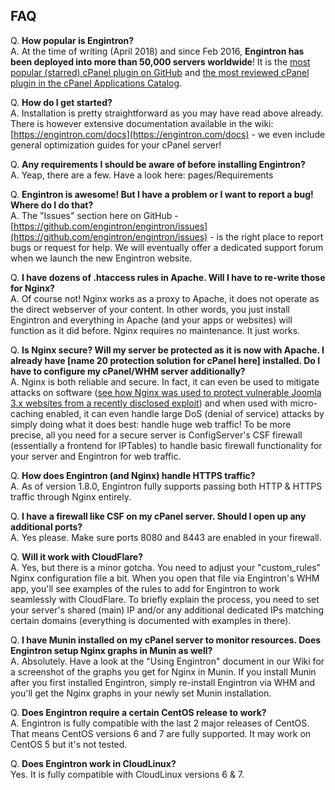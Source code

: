 ## FAQ

Q. **How popular is Engintron?**  
A. At the time of writing (April 2018) and since Feb 2016, **Engintron has been deployed into more than 50,000 servers worldwide**! It is the [most popular (starred) cPanel plugin on GitHub](https://github.com/topics/cpanel?o=desc&s=stars) and [the most reviewed cPanel plugin in the cPanel Applications Catalog](https://applications.cpanel.net/listings/view/Engintron-Nginx-on-cPanel).

Q. **How do I get started?**  
A. Installation is pretty straightforward as you may have read above already. There is however extensive documentation available in the wiki: [https://engintron.com/docs](https://engintron.com/docs) - we even include general optimization guides for your cPanel server!

Q. **Any requirements I should be aware of before installing Engintron?**  
A. Yeap, there are a few. Have a look here: pages/Requirements

Q. **Engintron is awesome! But I have a problem or I want to report a bug! Where do I do that?**  
A. The "Issues" section here on GitHub - [https://github.com/engintron/engintron/issues](https://github.com/engintron/engintron/issues) - is the right place to report bugs or request for help. We will eventually offer a dedicated support forum when we launch the new Engintron website.

Q. **I have dozens of .htaccess rules in Apache. Will I have to re-write those for Nginx?**  
A. Of course not! Nginx works as a proxy to Apache, it does not operate as the direct webserver of your content. In other words, you just install Engintron and everything in Apache (and your apps or websites) will function as it did before. Nginx requires no maintenance. It just works.

Q. **Is Nginx secure? Will my server be protected as it is now with Apache. I already have [name 20 protection solution for cPanel here] installed. Do I have to configure my cPanel/WHM server additionally?**  
A. Nginx is both reliable and secure. In fact, it can even be used to mitigate attacks on software ([see how Nginx was used to protect vulnerable Joomla 3.x websites from a recently disclosed exploit](https://www.nginx.com/blog/new-joomla-exploit-cve-2015-8562/)) and when used with micro-caching enabled, it can even handle large DoS (denial of service) attacks by simply doing what it does best: handle huge web traffic! To be more precise, all you need for a secure server is ConfigServer's CSF firewall (essentially a frontend for IPTables) to handle basic firewall functionality for your server and Engintron for web traffic.

Q. **How does Engintron (and Nginx) handle HTTPS traffic?**  
A. As of version 1.8.0, Engintron fully supports passing both HTTP & HTTPS traffic through Nginx entirely.

Q. **I have a firewall like CSF on my cPanel server. Should I open up any additional ports?**  
A. Yes please. Make sure ports 8080 and 8443 are enabled in your firewall.

Q. **Will it work with CloudFlare?**  
A. Yes, but there is a minor gotcha. You need to adjust your "custom\_rules" Nginx configuration file a bit. When you open that file via Engintron's WHM app, you'll see examples of the rules to add for Engintron to work seamlessly with CloudFlare. To briefly explain the process, you need to set your server's shared (main) IP and/or any additional dedicated IPs matching certain domains (everything is documented with examples in there).

Q. **I have Munin installed on my cPanel server to monitor resources. Does Engintron setup Nginx graphs in Munin as well?**  
A. Absolutely. Have a look at the "Using Engintron" document in our Wiki for a screenshot of the graphs you get for Nginx in Munin. If you install Munin after you first installed Engintron, simply re-install Engintron via WHM and you'll get the Nginx graphs in your newly set Munin installation.

Q. **Does Engintron require a certain CentOS release to work?**  
A. Engintron is fully compatible with the last 2 major releases of CentOS. That means CentOS versions 6 and 7 are fully supported. It may work on CentOS 5 but it's not tested.

Q. **Does Engintron work in CloudLinux?**  
Yes. It is fully compatible with CloudLinux versions 6 & 7.